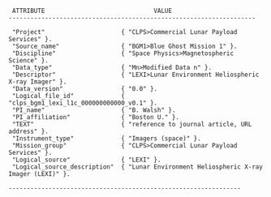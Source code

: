 
     ATTRIBUTE                              VALUE
    --------------------------------------------------------------------

     "Project"                     { "CLPS>Commercial Lunar Payload Services" }.
     "Source_name"                 { "BGM1>Blue Ghost Mission 1" }.
     "Discipline"                  { "Space Physics>Magnetospheric Science" }.
     "Data_type"                   { "Mn>Modified Data n" }.
     "Descriptor"                  { "LEXI>Lunar Environment Heliospheric X-ray Imager" }.
     "Data_version"                { "0.0" }.
     "Logical_file_id"             { "clps_bgm1_lexi_l1c_000000000000_v0.1" }.
     "PI_name"                     { "B. Walsh" }.
     "PI_affiliation"              { "Boston U." }.
     "TEXT"                        { "reference to journal article, URL address" }.
     "Instrument_type"             { "Imagers (space)" }.
     "Mission_group"               { "CLPS>Commercial Lunar Payload Services" }.
     "Logical_source"              { "LEXI" }.
     "Logical_source_description"  { "Lunar Environment Heliospheric X-ray Imager (LEXI)" }.

    ----------------------------------------------------------------